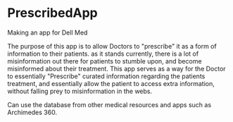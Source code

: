 # PrescribedApp
Making an app for Dell Med

The purpose of this app is to allow Doctors to "prescribe" it as a form of information to their patients. 
as it stands currently, there is a lot of misinformation out there for patients to stumble upon, and become misinformed about their treatment. 
This app serves as a way for the Doctor to essentially "Prescribe" curated information regarding the patients treatment, and essentially allow the patient to access extra information, without falling prey to misinformation in the webs. 

Can use the database from other medical resources and apps such as Archimedes 360. 
